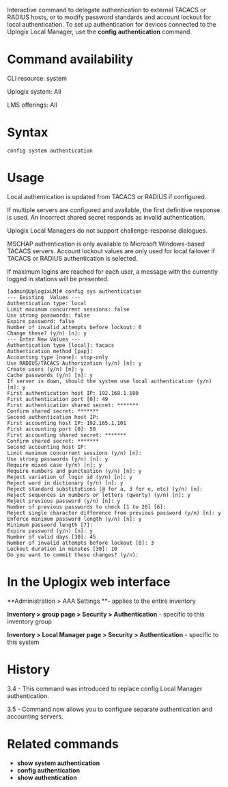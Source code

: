 <!-- 5.4 -->

Interactive command to delegate authentication to external TACACS or RADIUS hosts, or to modify password standards and account lockout for local authentication. To set up authentication for devices connected to the Uplogix Local Manager, use the **config authentication** command.

# Command availability 

CLI resource: system

Uplogix system: All

LMS offerings: All

# Syntax 

```
config system authentication
```

# Usage 

Local authentication is updated from TACACS or RADIUS if configured.

If multiple servers are configured and available, the first definitive response is used. An incorrect shared secret responds as invalid authentication.

Uplogix Local Managers do not support challenge-response dialogues.

MSCHAP authentication is only available to Microsoft Windows-based TACACS servers. Account lockout values are only used for local failover if TACACS or RADIUS authentication is selected.

If maximum logins are reached for each user, a message with the currently logged in stations will be presented.

```
[admin@UplogixLM]# config sys authentication
--- Existing  Values ---
Authentication type: local
Limit maximum concurrent sessions: false
Use strong passwords: false
Expire password: false
Number of invalid attempts before lockout: 0
Change these? (y/n) [n]: y
--- Enter New Values ---
Authentication type [local]: tacacs
Authentication method [pap]:
Accounting type [none]: stop-only
Use RADIUS/TACACS Authorization (y/n) [n]: y
Create users (y/n) [n]: y
Cache passwords (y/n) [n]: y
If server is down, should the system use local authentication (y/n) [n]: y
First authentication host IP: 192.168.1.100
First authentication port [0]: 49
First authentication shared secret: *******
Confirm shared secret: *******
Second authentication host IP:
First accounting host IP: 192.165.1.101
First accounting port [0]: 50
First accounting shared secret: *******
Confirm shared secret: *******
Second accounting host IP:
Limit maximum concurrent sessions (y/n) [n]:
Use strong passwords (y/n) [n]: y
Require mixed case (y/n) [n]: y
Require numbers and punctuation (y/n) [n]: y
Reject variation of login id (y/n) [n]: y
Reject word in dictionary (y/n) [n]: y
Reject standard substitutions (@ for a, 3 for e, etc) (y/n) [n]:
Reject sequences in numbers or letters (qwerty) (y/n) [n]: y
Reject previous password (y/n) [n]: y
Number of previous passwords to check [1 to 20] [6]:
Reject single character difference from previous password (y/n) [n]: y
Enforce minimum password length (y/n) [n]: y
Minimum password length [7]:
Expire password (y/n) [n]: y
Number of valid days [30]: 45
Number of invalid attempts before lockout [0]: 3
Lockout duration in minutes [30]: 10
Do you want to commit these changes? (y/n):

```

# In the Uplogix web interface

**Administration > AAA Settings **- applies to the entire inventory

**Inventory > group page > Security > Authentication** - specific to this inventory group

**Inventory > Local Manager page > Security > Authentication** - specific to this system

# History 

3.4 - This command was introduced to replace config Local Manager authentication.

3.5 - Command now allows you to configure separate authentication and accounting servers.

# Related commands 

- **show system authentication**
- **config authentication**
- **show authentication**
 
